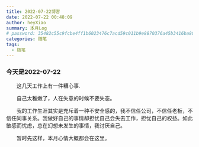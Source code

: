 ```yaml
---
title: 2022-07-22博客
date: 2022-07-22 00:48:09
author: heyXiao
summary: 本月Log
# password: 35482c55c9fcbe4ff1b6023476c7acd59c011b9e8870376a45b3416ba8092d3d
categories: 随笔
tags:
  - 随笔
---
```



### 今天是2022-07-22
<p style="text-indent:2em">这几天工作上有一件糟心事.</p>
<p style="text-indent:2em">自己太稚嫩了，人在失意的时候不要失态。</p>
<p style="text-indent:2em">我的工作生涯其实是充斥着一种不安全感的，我不信任公司，不信任老板，不信任同事关系。我做好自己的事情却担忧自己会失去工作，担忧自己的权益。如此敏感而忧虑，总在幻想未发生的事情，我讨厌自己。</p>



<p style="text-indent:2em">暂时先这样，本月心情大概都会在这里。</p>
<p style="text-indent:2em"></p>

